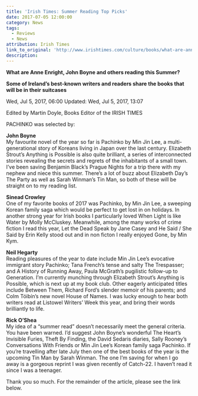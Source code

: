 ```yaml
---
title: 'Irish Times: Summer Reading Top Picks'
date: 2017-07-05 12:00:00
category: News
tags:
  - Reviews
  - News
attribution: Irish Times
link_to_original: 'http://www.irishtimes.com/culture/books/what-are-anne-enright-john-boyne-and-others-reading-this-summer-1.3139189'
description:
---
```



**What are Anne Enright, John Boyne and others reading this Summer?**

**Some of Ireland’s best-known writers and readers share the books that will be in their suitcases**

Wed, Jul 5, 2017, 06:00 Updated: Wed, Jul 5, 2017, 13:07

Edited by Martin Doyle, Books Editor of the IRISH TIMES&nbsp;

PACHINKO was selected by:

**John Boyne**
<br>My favourite novel of the year so far is Pachinko by Min Jin Lee, a multi-generational story of Koreans living in Japan over the last century. Elizabeth Strout’s Anything is Possible is also quite brilliant, a series of interconnected stories revealing the secrets and regrets of the inhabitants of a small town. I’ve been saving Benjamin Black’s Prague Nights for a trip there with my nephew and niece this summer. There’s a lot of buzz about Elizabeth Day’s The Party as well as Sarah Winman’s Tin Man, so both of these will be straight on to my reading list.

**Sinead Crowley**
<br>One of my favorite books of 2017 was Pachinko, by Min Jin Lee, a sweeping Korean family saga which would be perfect to get lost in on holidays. In another strong year for Irish books I particularly loved When Light is like Water by Molly McCluskey. Meanwhile, among the many works of crime fiction I read this year, Let the Dead Speak by Jane Casey and He Said / She Said by Erin Kelly stood out and in non ficton I really enjoyed Gone, by Min Kym.

**Neil Hegarty**
<br>Reading pleasures of the year to date include Min Jin Lee’s evocative immigrant story Pachinko; Tana French’s tense and salty The Trespasser; and A History of Running Away, Paula McGrath’s pugilistic follow-up to Generation. I’m currently munching through Elizabeth Strout’s Anything is Possible, which is next up at my book club. Other eagerly anticipated titles include Between Them, Richard Ford’s slender memoir of his parents; and Colm T&oacute;ib&iacute;n’s new novel House of Names. I was lucky enough to hear both writers read at Listowel Writers’ Week this year, and bring their words brilliantly to life.

**Rick O’Shea**
<br>My idea of a “summer read” doesn’t necessarily meet the general criteria. You have been warned. I’d suggest John Boyne’s wonderful The Heart’s Invisible Furies, Theft By Finding, the David Sedaris diaries, Sally Rooney’s Conversations With Friends or Min Jin Lee’s Korean family saga Pachinko. If you’re travelling after late July then one of the best books of the year is the upcoming Tin Man by Sarah Winman. The one I’m saving for when I go away is a gorgeous reprint I was given recently of Catch-22. I haven’t read it since I was a teenager.

Thank you so much. For the remainder of the article, please see the link below.&nbsp;